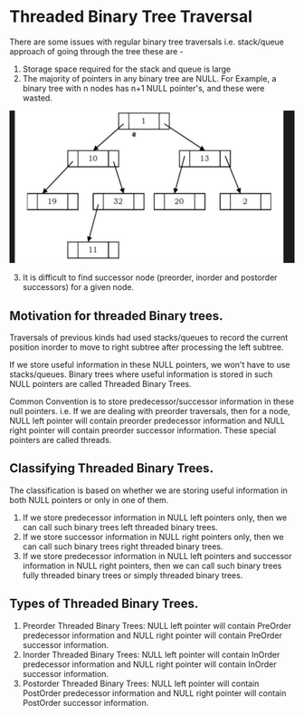 # Threaded Binary Tree Traversal

There are some issues with regular binary tree traversals i.e. stack/queue
approach of going through the tree these are -
1. Storage space required for the stack and queue is large
2. The majority of pointers in any binary tree are NULL. For Example, a binary
tree with n nodes has n+1 NULL pointer's, and these were wasted.
   
![Pointer wastage representation in Binary tree](../resources/binary-tree-pointer-wastage.png)

3. It is difficult to find successor node (preorder, inorder and postorder
   successors) for a given node.
   
## Motivation for threaded Binary trees.

Traversals of previous kinds had used stacks/queues to record the current 
position inorder to move to right subtree after processing the left subtree.

If we store useful information in these NULL pointers, we won't have to use
stacks/queues. Binary trees where useful information is stored in such NULL
pointers are called Threaded Binary Trees.

Common Convention is to store predecessor/successor information in these null
pointers. i.e. If we are dealing with preorder traversals, then for a node,
NULL left pointer will contain preorder predecessor information and NULL 
right pointer will contain preorder successor information. These special
pointers are called threads.

## Classifying Threaded Binary Trees.

The classification is based on whether we are storing useful information in
both NULL pointers or only in one of them.

1. If we store predecessor information in NULL left pointers only, then we can 
   call such binary trees left threaded binary trees.
2. If we store successor information in NULL right pointers only, then we can
   call such binary trees right threaded binary trees.
3. If we store predecessor information in NULL left pointers and successor
   information in NULL right pointers, then we can call such binary trees
   fully threaded binary trees or simply threaded binary trees.
   
## Types of Threaded Binary Trees.

1. Preorder Threaded Binary Trees: NULL left pointer will contain PreOrder 
   predecessor information and NULL right pointer will contain PreOrder
   successor information.
2. Inorder Threaded Binary Trees: NULL left pointer will contain InOrder 
   predecessor information and NULL right pointer will contain InOrder
   successor information.
3. Postorder Threaded Binary Trees: NULL left pointer will contain PostOrder
   predecessor information and NULL right pointer will contain PostOrder
   successor information.
   


